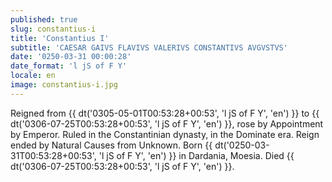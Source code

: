 ```yaml
---
published: true
slug: constantius-i
title: 'Constantius I'
subtitle: 'CAESAR GAIVS FLAVIVS VALERIVS CONSTANTIVS AVGVSTVS'
date: '0250-03-31 00:00:28'
date_format: 'l jS of F Y'
locale: en
image: constantius-i.jpg
---
```


Reigned from {{ dt('0305-05-01T00:53:28+00:53', 'l jS of F Y', 'en') }} to {{ dt('0306-07-25T00:53:28+00:53', 'l jS of F Y', 'en') }}, rose by Appointment by Emperor. Ruled in the Constantinian dynasty, in the Dominate era. Reign ended by Natural Causes from Unknown. Born {{ dt('0250-03-31T00:53:28+00:53', 'l jS of F Y', 'en') }} in Dardania, Moesia. Died {{ dt('0306-07-25T00:53:28+00:53', 'l jS of F Y', 'en') }}.
